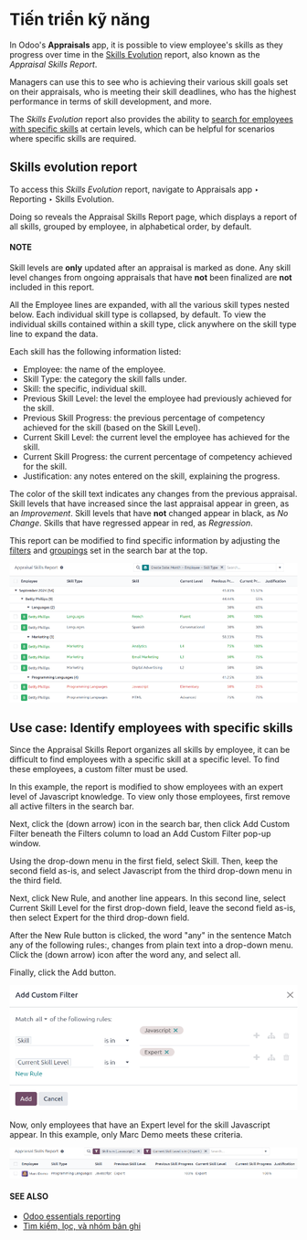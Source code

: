 # Tiến triển kỹ năng

In Odoo's **Appraisals** app, it is possible to view employee's skills as they progress over time in
the [Skills Evolution](#appraisals-identify-skills-evolution) report, also known as the
*Appraisal Skills Report*.

Managers can use this to see who is achieving their various skill goals set on their appraisals, who
is meeting their skill deadlines, who has the highest performance in terms of skill development, and
more.

The *Skills Evolution* report also provides the ability to [search for employees with specific
skills](#appraisals-identify-skills) at certain levels, which can be helpful for scenarios where
specific skills are required.

<a id="appraisals-identify-skills-evolution"></a>

## Skills evolution report

To access this *Skills Evolution* report, navigate to Appraisals app ‣ Reporting
‣ Skills Evolution.

Doing so reveals the Appraisal Skills Report page, which displays a report of all
skills, grouped by employee, in alphabetical order, by default.

#### NOTE
Skill levels are **only** updated after an appraisal is marked as done. Any skill level changes
from ongoing appraisals that have **not** been finalized are **not** included in this report.

All the Employee lines are expanded, with all the various skill types nested below. Each
individual skill type is collapsed, by default. To view the individual skills contained within a
skill type, click anywhere on the skill type line to expand the data.

Each skill has the following information listed:

- Employee: the name of the employee.
- Skill Type: the category the skill falls under.
- Skill: the specific, individual skill.
- Previous Skill Level: the level the employee had previously achieved for the skill.
- Previous Skill Progress: the previous percentage of competency achieved for the skill
  (based on the Skill Level).
- Current Skill Level: the current level the employee has achieved for the skill.
- Current Skill Progress: the current percentage of competency achieved for the skill.
- Justification: any notes entered on the skill, explaining the progress.

The color of the skill text indicates any changes from the previous appraisal. Skill levels that
have increased since the last appraisal appear in green, as an *Improvement*. Skill levels that have
**not** changed appear in black, as *No Change*. Skills that have regressed appear in red, as
*Regression*.

This report can be modified to find specific information by adjusting the [filters](../../essentials/search.md#search-filters) and [groupings](../../essentials/search.md#search-group) set in the search bar at the top.

![A report showing all the skills grouped by employee.](skills_evolution/skills-report.png)

<a id="appraisals-identify-skills"></a>

## Use case: Identify employees with specific skills

Since the Appraisal Skills Report organizes all skills by employee, it can be difficult
to find employees with a specific skill at a specific level. To find these employees, a custom
filter must be used.

In this example, the report is modified to show employees with an expert level of Javascript
knowledge. To view only those employees, first remove all active filters in the search bar.

Next, click the <i class="fa fa-caret-down"></i> (down arrow) icon in the search bar, then click
Add Custom Filter beneath the <i class="fa fa-filters"></i> Filters column to load an
Add Custom Filter pop-up window.

Using the drop-down menu in the first field, select Skill. Then, keep the second field
as-is, and select Javascript from the third drop-down menu in the third field.

Next, click New Rule, and another line appears. In this second line, select
Current Skill Level for the first drop-down field, leave the second field as-is, then
select Expert for the third drop-down field.

After the New Rule button is clicked, the word "any" in the sentence
Match any of the following rules:, changes from plain text into a drop-down menu. Click
the <i class="fa fa-caret-down"></i> (down arrow) icon after the word any, and select
all.

Finally, click the Add button.

![The Custom Filter pop-up with the parameters set.](skills_evolution/javascript.png)

Now, only employees that have an Expert level for the skill Javascript
appear. In this example, only Marc Demo meets these criteria.

![The employees with expert Javascript skills.](skills_evolution/results.png)

#### SEE ALSO
- [Odoo essentials reporting](../../essentials/reporting.md)
- [Tìm kiếm, lọc, và nhóm bản ghi](../../essentials/search.md)
